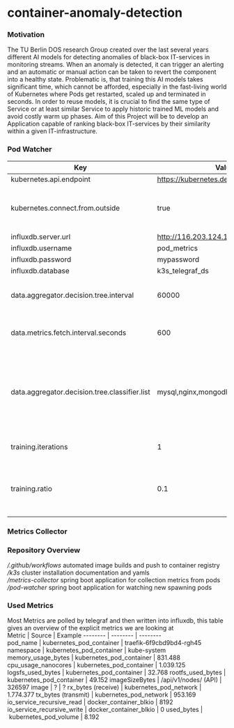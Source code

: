 # container-anomaly-detection
### Motivation
The TU Berlin DOS research Group created over the last several years different AI models for detecting anomalies of black-box IT-services in monitoring streams. When an anomaly is detected, it can trigger an alerting and an automatic or manual action can be taken to revert the component into a healthy state. Problematic is, that training this AI models takes significant time, which cannot be afforded, especially in the fast-living world of Kubernetes where Pods get restarted, scaled up and terminated in seconds. In order to reuse models, it is crucial to find the same type of Service or at least similar Service to apply historic trained ML models and avoid costly warm up phases. Aim of this Project will be to develop an Application capable of ranking black-box IT-services by their similarity within a given IT-infrastructure.
### Pod Watcher
Key | Value | Description
---- | ----- | ---------
kubernetes.api.endpoint | https://kubernetes.default.svc | 
kubernetes.connect.from.outside | true | Set to false if running inside a Kubernetes Cluster
influxdb.server.url | http://116.203.124.188:8086 | 
influxdb.username | pod_metrics |
influxdb.password | mypassword |
influxdb.database | k3s_telegraf_ds |
data.aggregator.decision.tree.interval | 60000 | training interval in milli seconds
data.metrics.fetch.interval.seconds | 600 | fetching Data of the Last 600 seconds
data.aggregator.decision.tree.classifier.list | mysql,nginx,mongodb,postgresql,apache | list of classifiers for our model, influences which pod metrics we evaluate for our models
training.iterations | 1 | how many iterations of training
training.ratio | 0.1 | Ratio of Validation vs MOdel Training, here 0.1 stand for 

### Metrics Collector

### Repository Overview
*/.github/workflows* automated image builds and push to container registry  
*/k3s*               cluster installation documentation and yamls  
*/metrics-collector* spring boot application for collection metrics from pods    
*/pod-watcher*       spring boot application for watching new spawning pods 
### Used Metrics
Most Metrics are polled by telegraf and then written into influxdb, this table gives an overview of the explicit metrics we are looking at  
Metric | Source | Example
-------- | --------  | --------  
pod_name   |  kubernetes_pod_container  | traefik-6f9cbd9bd4-rgh45
namespace   | kubernetes_pod_container  | kube-system
memory_usage_bytes   | kubernetes_pod_container | 831.488
cpu_usage_nanocores   | kubernetes_pod_container   | 1.039.125
logsfs_used_bytes | kubernetes_pod_container  | 32.768
rootfs_used_bytes | kubernetes_pod_container  | 49.152
imageSizeBytes   |  /api/v1/nodes/ (API)  | 326597
image   | ? | ?
rx_bytes (receive)   | kubernetes_pod_network | 1.774.377
tx_bytes (transmit)   | kubernetes_pod_network | 953.169
io_service_recursive_read   | docker_container_blkio | 8192
io_service_recursive_write   | docker_container_blkio | 0
used_bytes | kubernetes_pod_volume  | 8.192
